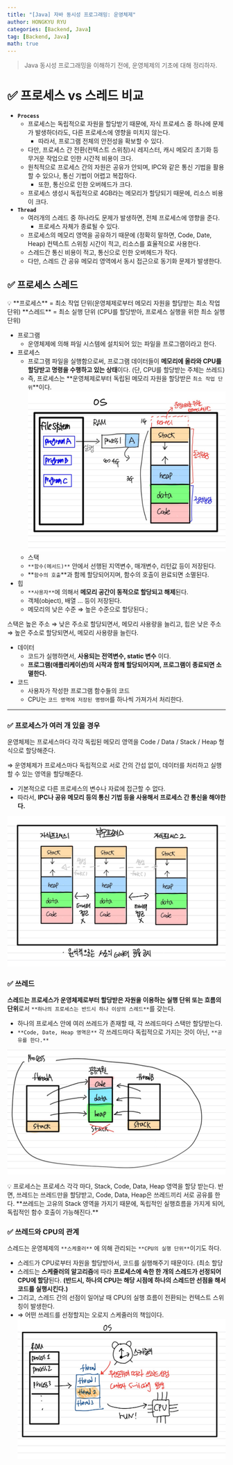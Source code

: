 ```yaml
---
title: "[Java] 자바 동시성 프로그래밍: 운영체제"
author: HONGKYU RYU
categories: [Backend, Java]
tag: [Backend, Java]
math: true
---
```


> Java 동시성 프로그래밍을 이해하기 전에, 운영체제의 기초에 대해 정리하자.

# ✅ 프로세스 vs 스레드 비교

- **`Process`**
    - 프로세스는 독립적으로 자원을 할당받기 때문에, 자식 프로세스 중 하나에 문제가 발생하더라도, 다른 프로세스에 영향을 미치지 않는다.
        - 따라서, 프로그램 전체의 안전성을 확보할 수 있다.
    - 다만, 프로세스 간 전환(컨텍스트 스위칭)시 레지스터, 캐시 메모리 초기화 등 무거운 작업으로 인한 시간적 비용이 크다.
    - 원칙적으로 프로세스 간의 자원은 공유가 안되며, IPC와 같은 통신 기법을 활용할 수 있으나, 통신 기법이 어렵고 복잡하다.
        - 또한, 통신으로 인한 오버헤드가 크다.
    - 프로세스 생성시 독립적으로 4GB라는 메모리가 할당되기 때문에, 리소스 비용이 크다.
- **`Thread`**
    - 여러개의 스레드 중 하나라도 문제가 발생하면, 전체 프로세스에 영향을 준다.
        - 프로세스 자체가 종료될 수 있다.
    - 프로세스의 메모리 영역을 공유하기 때문에 (정확히 말하면, Code, Date, Heap) 컨텍스트 스위칭 시간이 적고, 리소스를 효율적으로 사용한다.
    - 스레드간 통신 비용이 적고, 통신으로 인한 오버헤드가 작다.
    - 다만, 스레드 간 공유 메모리 영역에서 동시 접근으로 동기화 문제가 발생한다.
## ✅ 프로세스 스레드

<aside>
💡 **프로세스** = 최소 작업 단위(운영체제로부터 메모리 자원을 할당받는 최소 작업 단위)
**스레드** = 최소 실행 단위 (CPU를 할당받아, 프로세스 실행을 위한 최소 실행 단위)

</aside>

- 프로그램
    - 운영체제에 의해 파일 시스템에 설치되어 있는 파일을 프로그램이라고 한다.
- 프로세스
    - 프로그램 파일을 실행함으로써, 프로그램 데이터들이 **메모리에 올라와 CPU를 할당받고 명령을 수행하고 있는 상태**이다. (단, CPU를 할당받는 주체는 쓰레드)
    - 즉, 프로세스는 **운영체제로부터 독립된 메모리 자원을 할당받은 `최소 작업 단위`**이다.
![image](https://github.com/HongkyuRyu/HongkyuRyu.github.io/blob/main/assets/posts/%EC%9A%B4%EC%98%81%EC%B2%B4%EC%A0%9C(1).jpg)
    - 스택
    - `**함수(메서드)**` 안에서 선행된 지역변수, 매개변수, 리턴값 등이 저장된다.
    - **`함수의 호출`**과 함께 할당되어지며, 함수의 호출이 완료되면 소멸된다.
- 힙
    - `**사용자**`에 의해서 **메모리 공간이 동적으로 할당되고 해제**된다.
    - 객체(object), 배열 … 등이 저장된다.
    - 메모리의 낮은 수준 ⇒ 높은 수준으로 할당된다.;

스택은 높은 주소 ⇒ 낮은 주소로 할당되면서, 메모리 사용량을 늘리고, 힙은 낮은 주소 ⇒ 높은 주소로 할당되면서, 메모리 사용량을 늘린다.

- 데이터
    - 코드가 실행하면서, **사용되는 전역변수, static 변수** 이다.
    - **프로그램(애플리케이션)의 시작과 함께 할당되어지며, 프로그램이 종료되면 소멸한다.**
- 코드
    - 사용자가 작성한 프로그램 함수들의 코드
    - CPU는 `코드 영역에 저장된 명령어`를 하나씩 가져가서 처리한다.

---

### ✅ 프로세스가 여러 개 있을 경우

운영체제는 프로세스마다 각각 독립된 메모리 영역을 Code / Data / Stack / Heap 형식으로 할당해준다. 

⇒ 운영체제가 프로세스마다 독립적으로 서로 간의 간섭 없이, 데이터를 처리하고 실행할 수 있는 영역을 할당해준다.

- 기본적으로 다른 프로세스의 변수나 자료에 접근할 수 없다.
- 따라서, **IPC나 공유 메모리 등의 통신 기법 등을 사용해서 프로세스 간 통신을 해야한다.**

![image](https://github.com/HongkyuRyu/HongkyuRyu.github.io/blob/main/assets/posts/%EC%9A%B4%EC%98%81%EC%B2%B4%EC%A0%9C(2).jpg)

### ✅ 쓰레드

**스레드는 프로세스가 운영체제로부터 할당받은 자원을 이용하는 실행 단위 또는 흐름의 단위**로서 `**하나의 프로세스는 반드시 하나 이상의 스레드**`를 갖는다.

- 하나의 프로세스 안에 여러 쓰레드가 존재할 때, 각 쓰레드마다 스택만 할당받는다.
- `**Code, Date, Heap 영역은**` 각 쓰레드마다 독립적으로 가지는 것이 아닌, `**공유를 한다.**`

![image](https://github.com/HongkyuRyu/HongkyuRyu.github.io/blob/main/assets/posts/%EC%9A%B4%EC%98%81%EC%B2%B4%EC%A0%9C(3).jpg)

<aside>
💡 프로세스는 프로세스 각각 마다, Stack, Code, Data, Heap 영역을 할당 받는다. 반면, 쓰레드는 쓰레드만을 할당받고, Code, Data, Heap은 쓰레드끼리 서로 공유를 한다.
**쓰레드는 고유의 Stack 영역을 가지기 때문에, 독립적인 실행흐름을 가지게 되어, 독립적인 함수 호출이 가능해진다.**

</aside>

### ✅ 쓰레드와 CPU의 관계

스레드는 운영체제의 `**스케줄러**` 에 의해 관리되는 `**CPU의 실행 단위**`이기도 하다.

- 스레드가 CPU로부터 자원을 할당받아서, 코드를 실행해주기 때문이다. (최소 할당
- 스레드는 **스케줄러의 알고리즘**에 따라 **프로세스에 속한 한 개의 스레드가 선정되어 CPU에 할당**된다. **(반드시, 하나의 CPU는 해당 시점에 하나의 스레드만 선점을 해서 코드를 실행시킨다.)**
- 그리고, 스레드 간의 선점이 일어날 때 CPU의 실행 흐름이 전환되는 컨텍스트 스위칭이 발생한다.
- ⇒ 어떤 쓰레드를 선정할지는 오로지 스케줄러의 책임이다.
![image](https://github.com/HongkyuRyu/HongkyuRyu.github.io/blob/main/assets/posts/%EC%9A%B4%EC%98%81%EC%B2%B4%EC%A0%9C(4).jpg)

